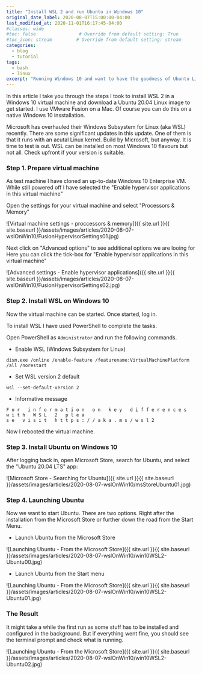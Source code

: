```yaml
---
title: "Install WSL 2 and run Ubuntu in Windows 10"
original_date_label: 2020-08-07T15:00:00-04:00
last_modified_at: 2020-11-01T16:17:45-04:00
#classes: wide
#toc: false                # Override from default setting: True
#toc_icon: stream         # Override from default setting: stream
categories:
  - blog
  - tutorial
tags:
  - bash
  - linux
excerpt: "Running Windows 10 and want to have the goodness of Ubuntu Linux at your fingertips? This article describes how to install WSL and Ubuntu on Windows 10."
---
```


In this article I take you through the steps I took to install WSL 2 in a Windows 10 virtual machine and download a Ubuntu 20.04 Linux image to get started. I use VMware Fusion on a Mac. Of course you can do this on a native Windows 10 insstallation.

Microsoft has overhauled their Windows Subsystem for Linux (aka WSL) recently. There are some significant updates in this update. One of them is that it runs with an acutal Linux kernel. Build by Microsoft, but anyway. It is time to test is out. WSL can be installed on most Windows 10 flavours but not all. Check upfront if your version is suitable.

### Step 1. Prepare virtual machine

As test machine I have cloned an up-to-date Windows 10 Enterprise VM. While still powered off I have selected the "Enable hypervisor applications in this virtual machine"

Open the settings for your virtual machine and select "Processors & Memory"

![Virtual machine settings - proccessors & memory]({{ site.url }}{{ site.baseurl }}/assets/images/articles/2020-08-07-wslOnWin10/FusionHypervisorSettings01.jpg)

Next click on "Advanced options" to see additional options we are looing for Here you can click the tick-box for "Enable hypervisor applications in this virtual machine"

![Advanced settings - Enable hypervisor applications]({{ site.url }}{{ site.baseurl }}/assets/images/articles/2020-08-07-wslOnWin10/FusionHypervisorSettings02.jpg)

### Step 2. Install WSL on Windows 10

Now the virtual machine can be started. Once started, log in.

To install WSL I have used PowerShell to complete the tasks.

Open PowerShell as `Administrator` and run the following commands.

- Enable WSL (Windows Subsystem for Linux)

```
dism.exe /online /enable-feature /featurename:VirtualMachinePlatform /all /norestart
```

- Set WSL version 2 default

```
wsl --set-default-version 2
```

- Informative message

```
F o r   i n f o r m a t i o n   o n   k e y   d i f f e r e n c e s   w i t h   W S L   2   p l e a 
s e   v i s i t   h t t p s : / / a k a . m s / w s l 2
```

Now I rebooted the virtual machine.

### Step 3. Install Ubuntu on Windows 10

After logging back in, open Microsoft Store, search for Ubuntu, and select the "Ubuntu 20.04 LTS" app:

![Microsoft Store - Searching for Ubuntu]({{ site.url }}{{ site.baseurl }}/assets/images/articles/2020-08-07-wslOnWin10/msStoreUbuntu01.jpg)

### Step 4. Launching Ubuntu

Now we want to start Ubuntu. There are two options. Right after the installation from the Microsoft Store or further down the road from the Start Menu.

- Launch Ubuntu from the Microsoft Store

![Launching Ubuntu - From the Microsoft Store]({{ site.url }}{{ site.baseurl }}/assets/images/articles/2020-08-07-wslOnWin10/win10WSL2-Ubuntu00.jpg)

- Launch Ubuntu from the Start menu

![Launching Ubuntu - From the Microsoft Store]({{ site.url }}{{ site.baseurl }}/assets/images/articles/2020-08-07-wslOnWin10/win10WSL2-Ubuntu01.jpg)


### The Result

It might take a while the first run as some stuff has to be installed and configured in the background. But if everything went fine, you should see the terminal prompt and check what is running.

![Launching Ubuntu - From the Microsoft Store]({{ site.url }}{{ site.baseurl }}/assets/images/articles/2020-08-07-wslOnWin10/win10WSL2-Ubuntu02.jpg)

